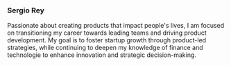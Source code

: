 ### Sergio Rey

Passionate about creating products that impact people's lives, I am focused on transitioning my career towards leading teams and driving product development. My goal is to foster startup growth through product-led strategies, while continuing to deepen my knowledge of finance and technologie to enhance innovation and strategic decision-making.


<!---
sergio-rey/sergio-rey is a ✨ special ✨ repository because its `README.md` (this file) appears on your GitHub profile.
You can click the Preview link to take a look at your changes.
--->
